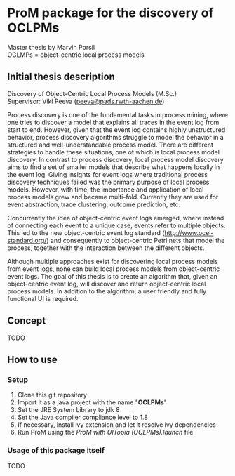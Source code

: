 
# ProM package for the discovery of OCLPMs

Master thesis by Marvin Porsil\
OCLMPs = object-centric local process models

## Initial thesis description

Discovery of Object-Centric Local Process Models (M.Sc.)\
Supervisor: Viki Peeva (peeva@pads.rwth-aachen.de)

Process discovery is one of the fundamental tasks in process mining, where one tries to discover a model that explains all traces in the event log from start to end. However, given that the event log contains highly unstructured behavior, process discovery algorithms struggle to model the behavior in a structured and well-understandable process model. There are different strategies to handle these situations, one of which is local process model discovery. In contrast to process discovery, local process model discovery aims to find a set of smaller models that describe what happens locally in the event log. Giving insights for event logs where traditional process discovery techniques failed was the primary purpose of local process models. However, with time, the importance and application of local process models grew and became multi-fold. Currently they are used for event abstraction, trace clustering, outcome prediction, etc.

Concurrently the idea of object-centric event logs emerged, where instead of connecting each event to a unique case, events refer to multiple objects. This led to the new object-centric event log standard (http://www.ocel-standard.org/) and consequently to object-centric Petri nets that model the process, together with the interaction between the different objects.

Although multiple approaches exist for discovering local process models from event logs, none can build local process models from object-centric event logs. The goal of this thesis is to create an algorithm that, given an object-centric event log, will discover and return object-centric local process models. In addition to the algorithm, a user friendly and fully functional UI is required.

## Concept

TODO

## How to use

### Setup

1. Clone this git repository
2. Import it as a java project with the name "**OCLPMs**"
3. Set the JRE System Library to jdk 8
4. Set the Java compiler compliance level to 1.8
5. If necessary, install ivy extension and let it resolve ivy dependencies
6. Run ProM using the *ProM with UITopia (OCLPMs).launch* file

### Usage of this package itself

TODO